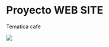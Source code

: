 <h1>Proyecto WEB SITE</h1>
<p>Tematica cafe</p>
<img src="https://github.com/facchin21/Proyecto-Coffe/issues/1#issue-2152364901">

